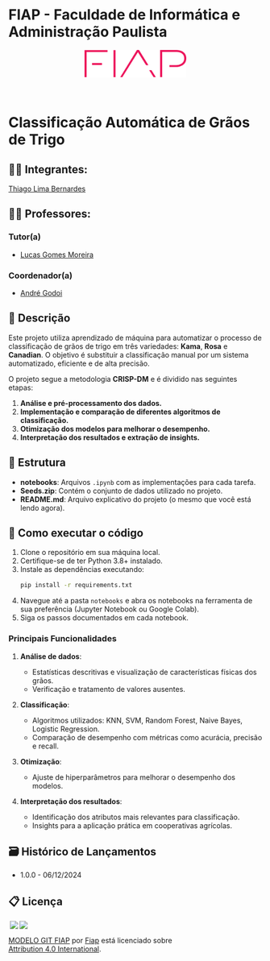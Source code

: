 
# FIAP - Faculdade de Informática e Administração Paulista

<p align="center">
<a href= "https://www.fiap.com.br/"><img src="logo-fiap.png" alt="FIAP - Faculdade de Informática e Admnistração Paulista" border="0" width=40% height=40%></a>
</p>

<br>

# Classificação Automática de Grãos de Trigo

## 👨‍🎓 Integrantes:

<a href="https://www.linkedin.com/company/">Thiago Lima Bernardes</a>

## 👩‍🏫 Professores:

### Tutor(a)

- <a href="https://www.linkedin.com/in/lucas-gomes-moreira-15a8452a/">Lucas Gomes Moreira</a>

### Coordenador(a)

- <a href="https://www.linkedin.com/in/profandregodoi/">André Godoi</a>

## 📜 Descrição

Este projeto utiliza aprendizado de máquina para automatizar o processo de classificação de grãos de trigo em três variedades: **Kama**, **Rosa** e **Canadian**. O objetivo é substituir a classificação manual por um sistema automatizado, eficiente e de alta precisão.

O projeto segue a metodologia **CRISP-DM** e é dividido nas seguintes etapas:
1. **Análise e pré-processamento dos dados.**
2. **Implementação e comparação de diferentes algoritmos de classificação.**
3. **Otimização dos modelos para melhorar o desempenho.**
4. **Interpretação dos resultados e extração de insights.**

## 📁 Estrutura

- **notebooks**: Arquivos `.ipynb` com as implementações para cada tarefa.
- **Seeds.zip**: Contém o conjunto de dados utilizado no projeto.
- **README.md**: Arquivo explicativo do projeto (o mesmo que você está lendo agora).

## 🔧 Como executar o código

1. Clone o repositório em sua máquina local.
2. Certifique-se de ter Python 3.8+ instalado.
3. Instale as dependências executando:
   ```bash
   pip install -r requirements.txt
   ```
4. Navegue até a pasta `notebooks` e abra os notebooks na ferramenta de sua preferência (Jupyter Notebook ou Google Colab).
5. Siga os passos documentados em cada notebook.

### Principais Funcionalidades

1. **Análise de dados**:
   - Estatísticas descritivas e visualização de características físicas dos grãos.
   - Verificação e tratamento de valores ausentes.

2. **Classificação**:
   - Algoritmos utilizados: KNN, SVM, Random Forest, Naive Bayes, Logistic Regression.
   - Comparação de desempenho com métricas como acurácia, precisão e recall.

3. **Otimização**:
   - Ajuste de hiperparâmetros para melhorar o desempenho dos modelos.

4. **Interpretação dos resultados**:
   - Identificação dos atributos mais relevantes para classificação.
   - Insights para a aplicação prática em cooperativas agrícolas.

## 🗃 Histórico de Lançamentos

- 1.0.0 - 06/12/2024

## 📋 Licença

<img style="height:22px!important;margin-left:3px;vertical-align:text-bottom;" src="https://mirrors.creativecommons.org/presskit/icons/cc.svg?ref=chooser-v1"><img style="height:22px!important;margin-left:3px;vertical-align:text-bottom;" src="https://mirrors.creativecommons.org/presskit/icons/by.svg?ref=chooser-v1"><p xmlns:cc="http://creativecommons.org/ns#" xmlns:dct="http://purl.org/dc/terms/"><a property="dct:title" rel="cc:attributionURL" href="https://github.com/agodoi/template">MODELO GIT FIAP</a> por <a rel="cc:attributionURL dct:creator" property="cc:attributionName" href="https://fiap.com.br">Fiap</a> está licenciado sobre <a href="http://creativecommons.org/licenses/by/4.0/?ref=chooser-v1" target="_blank" rel="license noopener noreferrer" style="display:inline-block;">Attribution 4.0 International</a>.</p>
